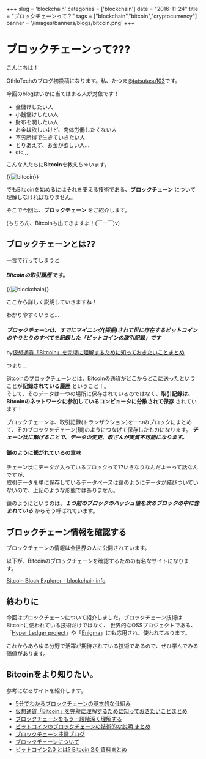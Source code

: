 +++
slug = 'blockchain'
categories = ['blockchain']
date = "2016-11-24"
title = "ブロックチェーンって？"
tags = ["blockchain","bitcoin","cryptocurrency"]
banner = '/images/banners/blogs/bitcoin.png'
+++

# ブロックチェーンって???

こんにちは！

OthloTechのブログ初投稿になります。私、たつま[@tatsutasu103](https://twitter.com/tatsutatsu103)です。

今回のblogはいかに当てはまる人が対象です！

- 金儲けしたい人
- 小銭儲けしたい人
- 財布を潤したい人
- お金は欲しいけど、肉体労働したくない人
- 不労所得で生きていきたい人
- とりあえず、お金が欲しい人...
- etc,,,

こんな人たちに**Bitcoin**を教えちゃいます。

{{<image src="/images/blogs/20161124/bitcoin.png" title="bitcoin" >}}

でもBitcoinを始めるにはそれを支える技術である、**ブロックチェーン** について理解しなければなりません。

そこで今回は、**ブロックチェーン** をご紹介します。

(もちろん、Bitcoinも出てきますよ！(￣ー￣)v)

## ブロックチェーンとは??

一言で行ってしまうと

#### ***Bitcoinの取引履歴*** です。

{{<image src="/images/blogs/20161124/blockchain.png" title="blockchain" >}}

ここから詳しく説明していきますね！

わかりやすくいうと...

#### ***ブロックチェーンは、すでにマイニング(採掘)されて世に存在するビットコインのやりとりのすべてを記録した「ビットコインの取引記録」です***

by[仮想通貨「Bitcoin」を完璧に理解するために知っておきたいことまとめ](http://gigazine.net/news/20140307-what-is-bitcoin-2nd/)


 つまり...

Bitcoinのブロックチェーンとは、Bitcoinの通貨がどこからどこに送ったということが**記録されている履歴** ということ！。</br>
そして、そのデータは一つの場所に保存されているのではなく、**取引記録は、Bitcoinのネットワークに参加しているコンピュータに分散されて保存** されています！

ブロックチェーンは、取引記録(トランザクション)を一つのブロックにまとめて、そのブロックをチェーン(鎖)のようにつなげて保存したものになります。
***チェーン状に繋げることで、データの変更、改ざんが実質不可能になります。***


#### 鎖のように繋がれているの意味

チェーン状にデータが入っているブロックって??いきなりなんだよーって話なんですが、</br>
取引データを単に保存しているデータベースは鎖のようにデータが結びついていないので、上記のような形態ではありません。

鎖のようにというのは、***１つ前のブロックのハッシュ値を次のブロックの中に含まれている*** からそう呼ばれています。

## ブロックチェーン情報を確認する

ブロックチェーンの情報は全世界の人に公開されています。

以下が、Bitcoinのブロックチェーンを確認するための有名なサイトになります。

[Bitcoin Block Explorer - blockchain.info](https://blockchain.info/)


## 終わりに

今回はブロックチェーンについて紹介しました。ブロックチェーン技術はBitcoinに使われている技術だけではなく、
世界的なOSSプロジェクトである、「[Hyper Ledger project](https://www.hyperledger.org/)」や「[Enigma](http://www.enigma.co/)」にも応用され、使われております。

これからあらゆる分野で活躍が期待されている技術であるので、ぜひ学んでみる価値があります。



## Bitcoinをより知りたい。

参考になるサイトを紹介します。

- [5分でわかるブロックチェーンの基本的な仕組み](http://www.slideshare.net/cookle/5-58379474)
- [仮想通貨「Bitcoin」を完璧に理解するために知っておきたいことまとめ](http://gigazine.net/news/20140307-what-is-bitcoin-2nd/)
- [ブロックチェーンをもう一段階深く理解する](http://wazanova.jp/items/1314)
- [ビットコインのブロックチェーンの技術的な説明 まとめ](http://qiita.com/hshimo/items/bd849363a871966a923f)
- [ブロックチェーン技術ブログ](http://blocktech.hateblo.jp/)
- [ブロックチェーンについて](http://qiita.com/hshimo/items/1881fba8957c2a6e17ca)
- [ビットコイン2.0 とは? Bitcoin 2.0 資料まとめ](http://qiita.com/hshimo/items/8104dc2c4ad35720013e)
